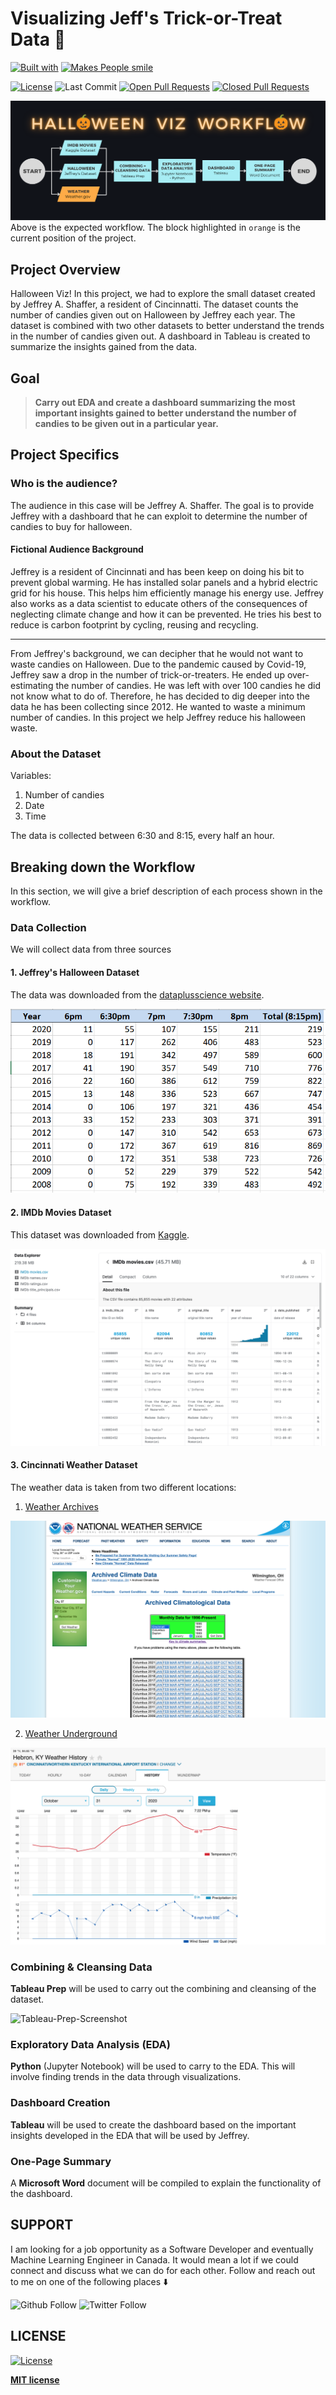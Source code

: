# Visualizing Jeff's Trick-or-Treat Data :ghost:

[![Built with](https://forthebadge.com/images/badges/built-with-love.svg)](https://forthebadge.com) 
[![Makes People smile](https://forthebadge.com/images/badges/makes-people-smile.svg)](https://forthebadge.com)

[![License](https://img.shields.io/github/license/radroid/Hangman?style=for-the-badge)](https://github.com/radroid/Hangman/blob/master/LICENSE) 
![Last Commit](https://img.shields.io/github/last-commit/radroid/trick-or-treat-visualization?style=for-the-badge) 
[![Open Pull Requests](https://img.shields.io/github/issues-pr/radroid/trick-or-treat-visualization?style=for-the-badge)](https://github.com/radroid/Hangman/pulls) 
[![Closed Pull Requests](https://img.shields.io/github/issues-pr-closed/radroid/trick-or-treat-visualization?style=for-the-badge)](https://github.com/radroid/Hangman/pulls?q=is%3Apr+is%3Aclosed)

![workflow](images/halloween-viz-workflow.png)
Above is the expected workflow. The block highlighted in `orange` is the current position of the project.

## Project Overview
Halloween Viz! In this project, we had to explore the small dataset created by Jeffrey A. Shaffer, a resident of Cincinnatti. The dataset counts the number of candies given out on Halloween by Jeffrey each year. The dataset is combined with two other datasets to better understand the trends in the number of candies given out. A dashboard in Tableau is created to summarize the insights gained from the data.

## Goal
> **Carry out EDA and create a dashboard summarizing the most important insights gained to better understand the number of candies to be given out in a particular year.**

## Project Specifics

### Who is the audience?
The audience in this case will be Jeffrey A. Shaffer. The goal is to provide Jeffrey with a dashboard that he can exploit to determine the number of candies to buy for halloween.

#### Fictional Audience Background
Jeffrey is a resident of Cincinnati and has been keep on doing his bit to prevent global warming. He has installed solar panels and a hybrid electric grid for his house. This helps him efficiently manage his energy use. Jeffrey also works as a data scientist to educate others of the consequences of neglecting climate change and how it can be prevented. He tries his best to reduce is carbon footprint by cycling, reusing and recycling.

---

From Jeffrey's background, we can decipher that he would not want to waste candies on Halloween. Due to the pandemic caused by Covid-19, Jeffrey saw a drop in the number of trick-or-treaters. He ended up over-estimating the number of candies. He was left with over 100 candies he did not know what to do of. Therefore, he has decided to dig deeper into the data he has been collecting since 2012. He wanted to waste a minimum number of candies. In this project we help Jeffrey reduce his halloween waste.

### About the Dataset
Variables:
1. Number of candies
2. Date
3. Time

The data is collected between 6:30 and 8:15, every half an hour.

## Breaking down the Workflow
In this section, we will give a brief description of each process shown in the workflow.

### Data Collection
We will collect data from three sources

#### 1. Jeffrey's Halloween Dataset
The data was downloaded from the [dataplusscience website](https://www.dataplusscience.com/HalloweenData.html).

![halloween-dataset-screenshot](images/halloween-data-image.png)

#### 2. IMDb Movies Dataset
This dataset was downloaded from [Kaggle](https://www.kaggle.com/stefanoleone992/imdb-extensive-dataset).

[![kaggle-screenshot](images/kaggle-dataset-screenshot.png)](https://www.kaggle.com/stefanoleone992/imdb-extensive-dataset)

#### 3. Cincinnati Weather Dataset
The weather data is taken from two different locations:

1. [Weather Archives](https://www.weather.gov/iln/lcd_archive)

[![weather-archive-screenshot](images/weather-archive-screenshot.png)](https://www.weather.gov/iln/lcd_archive)

2. [Weather Underground](https://www.wunderground.com/history/daily/us/ky/hebron/KCVG/date/2020-10-31)

[![weather-archive-screenshot](images/weather-under-screenshot.png)](https://www.wunderground.com/history/daily/us/ky/hebron/KCVG/date/2020-10-31)

### Combining & Cleansing Data
**Tableau Prep** will be used to carry out the combining and cleansing of the dataset.

![Tableau-Prep-Screenshot]()

### Exploratory Data Analysis (EDA)
**Python** (Jupyter Notebook) will be used to carry to the EDA. This will involve finding trends in the data through visualizations.

### Dashboard Creation
**Tableau** will be used to create the dashboard based on the important insights developed in the EDA that will be used by Jeffrey.

### One-Page Summary
A **Microsoft Word** document will be compiled to explain the functionality of the dashboard.

## SUPPORT
I am looking for a job opportunity as a Software Developer and eventually Machine Learning Engineer in Canada. It would mean a lot if we could connect and discuss what we can do for each other. Follow and reach out to me on one of the following places ⬇️

![Github Follow](https://img.shields.io/github/followers/radroid?label=Follow&style=social) ![Twitter Follow](https://img.shields.io/twitter/follow/Ra_Droid?label=Follow&style=social)

## LICENSE

[![License](https://img.shields.io/github/license/radroid/trick-or-treat-visualization?style=for-the-badge)](https://github.com/radroid/Hangman/blob/master/LICENSE)

**[MIT license](https://opensource.org/licenses/MIT)**
